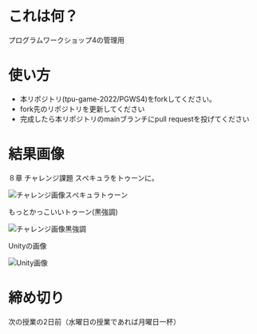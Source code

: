 # これは何？
プログラムワークショップ4の管理用

# 使い方

- 本リポジトリ(tpu-game-2022/PGWS4)をforkしてください。
- fork先のリポジトリを更新してください
- 完成したら本リポジトリのmainブランチにpull requestを投げてください

# 結果画像
８章 チャレンジ課題 スぺキュラをトゥーンに。

![チャレンジ画像スぺキュラトゥーン](https://user-images.githubusercontent.com/71791660/208279398-63d461c0-9de5-4e45-856b-3c51d07dcd71.gif)

もっとかっこいいトゥーン(黒強調)

![チャレンジ画像黒強調](https://user-images.githubusercontent.com/71791660/208279400-a0c6858d-bfb5-471d-914f-8252817ea3f7.gif)

Unityの画像

![Unity画像](https://user-images.githubusercontent.com/71791660/208285281-99361d66-222b-4d07-a040-67487733091a.jpg)



# 締め切り
次の授業の2日前（水曜日の授業であれば月曜日一杯）
